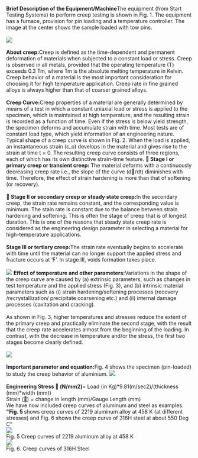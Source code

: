 <b>Brief Description of the Equipment/Machine</b>The equipment (from Start Testing Systems) to perform creep testing is shown in Fig. 1. The equipment has a furnace, provision for pin loading and a temperature controller. The image at the center shows the sample loaded with tow pins.<br><br>
<image src="images/image 1.png"><br><br>
<b>About creep:</b>Creep is defined as the time-dependent and permanent deformation of materials when subjected to a constant load or stress. Creep is observed in all metals, provided that the operating temperature (T) exceeds 0.3 Tm, where Tm is the absolute melting temperature in Kelvin. Creep behavior of a material is the most important consideration for choosing it for high temperature application. Creep rate in fine grained alloys is always higher than that of coarser grained alloys.<br><br>
<b>Creep Curve:</b>Creep properties of a material are generally determined by means of a test in which a constant uniaxial load or stress is applied to the specimen, which is maintained at high temperature, and the resulting strain is recorded as a function of time. Even if the stress is below yield strength, the specimen deforms and accumulate strain with time. Most tests are of constant load type, which yield information of an engineering nature.
Typical shape of a creep curve is shown in Fig. 2. When the load is applied, an instantaneous strain (ε_o) develops in the material and gives rise to the strain at time t = 0. The resulting creep curve consists of three regions, each of which has its own distinctive strain-time feature.
<b>	Stage I or primary creep or transient creep: </b>The material deforms with a continuously decreasing creep rate i.e., the slope of the curve (d/dt) diminishes with time. Therefore, the effect of strain hardening is more than that of softening (or recovery).<br><br>
<b>	Stage II or secondary creep or steady state creep:</b>In the secondary creep, the strain rate remains constant, and the corresponding value is minimum. The stain rate is constant due to the balance between strain hardening and softening. This is often the stage of creep that is of longest duration. This is one of the reasons that steady state creep rate is considered as the engineering design parameter in selecting a material for high-temperature applications.<br><br>
<b>Stage III or tertiary creep:</b>The strain rate eventually begins to accelerate with time until the material can no longer support the applied stress and fracture occurs at ‘F’. In stage III, voids formation takes place. <br><br>
<image src="images/image2.png">
<b>Effect of temperature and other parameters:</b>Variations in the shape of the creep curve are caused by (a) extrinsic parameters, such as changes in test temperature and the applied stress (Fig. 3), and (b) intrinsic material parameters such as (i) strain hardening/softening processes (recovery /recrystallization/ precipitate coarsening etc.) and (ii) internal damage processes (cavitation and cracking).<br><br>
As shown in Fig. 3, higher temperatures and stresses reduce the extent of the primary creep and practically eliminate the second stage, with the result that the creep rate accelerates almost from the beginning of the loading. In contrast, with the decrease in temperature and/or the stress, the first two stages become clearly defined.<br><br>
<image src="images/image3.png"><br><br>
<b>Important parameter and equation:</b>Fig. 4 shows the specimen (pin-loaded) to study the creep behavior of aluminium.
<image src="images/image4.png"><br><br>
<b>Engineering Stress  (N/mm2)</b>= Load (in Kg)*9.81(m/sec2)/(thickness (mm)*width (mm))<br>
Strain () = change in length (mm)/Gauge Length (mm)<br>
We have now included creep curves of aluminum and steel as examples.<br>
<b>"Fig. 5 </b>shows creep curves of 2219 aluminum alloy at 458 K (at different stresses) and Fig. 6 shows the creep curve of 316H steel at about 550 Deg C"<br>
<image src="(<Fig. 5 Creep curves of 2219 aluminum alloy at 458 K (1).JPG>)"><br>
Fig. 5 Creep curves of 2219 aluminum alloy at 458 K <br>
<image src="(<Fig. 6. Creep curves of 316H Steel (1).JPG>)"><br>
Fig. 6. Creep curves of 316H Steel